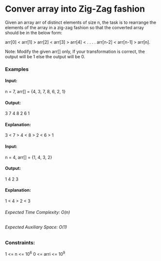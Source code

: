# Conver array into Zig-Zag fashion
Given an array arr of distinct elements of size n, the task is to rearrange the elements of the array in a zig-zag fashion so that the converted array should be in the below form: 

arr[0] < arr[1]  > arr[2] < arr[3] > arr[4] < . . . . arr[n-2] < arr[n-1] > arr[n]. 

Note: Modify the given arr[] only, If your transformation is correct, the output will be 1 else the output will be 0. 

### Examples
#### Input:
n = 7, arr[] = {4, 3, 7, 8, 6, 2, 1}
#### Output:
3 7 4 8 2 6 1
#### Explanation:
3 < 7 > 4 < 8 > 2 < 6 > 1

#### Input:
n = 4, arr[] = {1, 4, 3, 2}
#### Output:
1 4 2 3
#### Explanation: 
1 < 4 > 2 < 3

###### Expected Time Complexity: O(n)
###### Expected Auxiliary Space: O(1)

### Constraints:
1 <= n <= $`10^6`$
0 <= arri <= $`10^9`$

